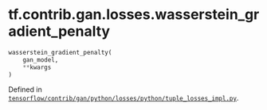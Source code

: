 <div itemscope itemtype="http://developers.google.com/ReferenceObject">
<meta itemprop="name" content="tf.contrib.gan.losses.wasserstein_gradient_penalty" />
</div>

# tf.contrib.gan.losses.wasserstein_gradient_penalty

``` python
wasserstein_gradient_penalty(
    gan_model,
    **kwargs
)
```



Defined in [`tensorflow/contrib/gan/python/losses/python/tuple_losses_impl.py`](https://www.tensorflow.org/code/tensorflow/contrib/gan/python/losses/python/tuple_losses_impl.py).

